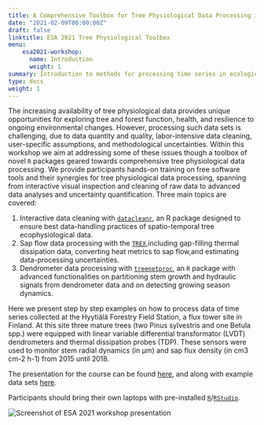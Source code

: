```yaml
---
title: A Comprehensive Toolbox for Tree Physiological Data Processing in R
date: "2021-02-09T00:00:00Z"
draft: false
linktitle: ESA 2021 Tree Physiological Toolbox
menu:
    esa2021-workshop:
      name: Introduction
      weight: 1
summary: Introduction to methods for processing time series in ecological research.
type: docs
weight: 1
---
```




The increasing availability of tree physiological data provides unique opportunities for exploring tree and forest function, health, and resilience to ongoing environmental changes. However, processing such data sets is challenging, due to data quantity and quality, labor-intensive data cleaning, user-specific assumptions, and methodological uncertainties.
Within this workshop we aim at addressing some of these issues though a toolbox of novel `R` packages geared towards comprehensive tree physiological data processing.
We provide participants hands-on training on free software tools and their synergies for tree physiological data processing, spanning from interactive visual inspection and cleaning of raw data to advanced data analyses and uncertainty quantification. 
Three main topics are covered:  
1. Interactive data cleaning with [`datacleanr`](https://the-hull.github.io/datacleanr/), an R package designed to ensure best data-handling practices of spatio-temporal tree ecophysiological data.  
2. Sap flow data processing with the [`TREX`](https://the-hull.github.io/TREX/),including gap-filling thermal dissipation data, converting heat metrics to sap flow,and estimating data-processing uncertainties.  
3. Dendrometer data processing with [`treenetproc`](https://github.com/treenet/treenetproc/), an `R` package with advanced functionalities on partitioning stem growth and hydraulic signals from dendrometer data and on detecting growing season dynamics.

Here we present step by step examples on how to process data of time series collected at the Hyytiälä Forestry Field Station, a flux tower site in Finland. 
At this site three mature trees (two Pinus sylvestris and one Betula spp.) were equipped with linear variable differential transformator (LVDT) dendrometers and thermal dissipation probes (TDP).
These sensors were used to monitor stem radial dynamics (in µm) and sap flux density (in cm3 cm-2 h-1) from 2015 until 2018. 

The presentation for the course can be found [here](https://raw.githubusercontent.com/deep-org/workshop_data/master/esa-workshop2021/ESA2021.pdf),
and along with example data sets [here](https://github.com/deep-org/workshop_data/tree/master/esa-workshop2021).


Participants should bring their own laptops with pre-installed [`R`](https://r-project.org)/[`RStudio`](https://rstudio.com/).

![Screenshot of ESA 2021 workshop presentation](/docs-workshops/esa-workshop2021/_index_files/deepesa.png)

